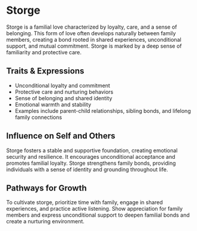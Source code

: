 # Storge

Storge is a familial love characterized by loyalty, care, and a sense of belonging. This form of love often develops naturally between family members, creating a bond rooted in shared experiences, unconditional support, and mutual commitment. Storge is marked by a deep sense of familiarity and protective care.

## Traits & Expressions

- Unconditional loyalty and commitment
- Protective care and nurturing behaviors
- Sense of belonging and shared identity
- Emotional warmth and stability
- Examples include parent-child relationships, sibling bonds, and lifelong family connections

## Influence on Self and Others

Storge fosters a stable and supportive foundation, creating emotional security and resilience. It encourages unconditional acceptance and promotes familial loyalty. Storge strengthens family bonds, providing individuals with a sense of identity and grounding throughout life.

## Pathways for Growth

To cultivate storge, prioritize time with family, engage in shared experiences, and practice active listening. Show appreciation for family members and express unconditional support to deepen familial bonds and create a nurturing environment.
